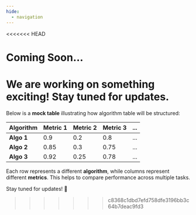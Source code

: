 ```yaml
---
hide:
  - navigation
---
```


<<<<<<< HEAD
# Coming Soon...

We are working on something exciting! Stay tuned for updates.
=======
Below is a **mock table** illustrating how algorithm table will be structured:

| Algorithm | Metric 1           | Metric 2           | Metric 3           | ... |
|-----------|--------------------|--------------------|--------------------|-----|
| **Algo 1** | 0.9 | 0.2 | 0.8 | ... |
| **Algo 2** | 0.85 | 0.3 | 0.75 | ... |
| **Algo 3** | 0.92 | 0.25 | 0.78 | ... |

Each row represents a different **algorithm**, while columns represent different **metrics**. This helps to compare performance across multiple tasks.

Stay tuned for updates! 🎉  
>>>>>>> c8368c1dbd7efd758dfe3196bb3c64b7deac9fd3
